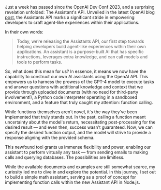 Just a week has passed since the OpenAI Dev Conf 2023, and a surprising revelation unfolded: The Assistant's API. Unveiled in the latest OpenAI blog [post](https://openai.com/blog/new-models-and-developer-products-announced-at-devday), the Assistants API marks a significant stride in empowering developers to craft agent-like experiences within their applications.

In their own words:

> Today, we’re releasing the Assistants API, our first step towards helping developers build agent-like experiences within their own applications. An assistant is a purpose-built AI that has specific instructions, leverages extra knowledge, and can call models and tools to perform tasks.

So, what does this mean for us? In essence, it means we now have the capability to construct our own AI assistants using the OpenAI API. This empowers us to harness the prowess of the GPT-4 model to execute tasks and answer questions with additional knowledge and context that we provide through uploaded documents (with no need for third-party involvement!), a Python code interpreter operating in a sandboxed environment, and a feature that truly caught my attention: function calling.

While functions themselves aren't novel, it's the way they've been implemented that truly stands out. In the past, calling a function meant uncertainty about the model's return, necessitating post-processing for the desired result — and even then, success wasn't guaranteed. Now, we can specify the desired function output, and the model will strive to provide a response aligning with the provided schema.

This newfound tool grants us immense flexibility and power, enabling our assistant to perform virtually any task — from sending emails to making calls and querying databases. The possibilities are limitless.

While the available documents and examples are still somewhat scarce, my curiosity led me to dive in and explore the potential. In this journey, I set out to build a simple math assistant, serving as a proof of concept for implementing function calls within the new Assistant API in Node.js.
